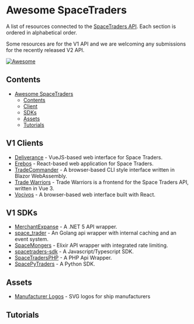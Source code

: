 # Awesome SpaceTraders

A list of resources connected to the [SpaceTraders API](https://spacetraders.io/). Each section is ordered in alphabetical order.

Some resources are for the V1 API and we are welcoming any submissions for the recently released V2 API.

[![Awesome](https://awesome.re/badge-flat.svg)](https://awesome.re)

## Contents

* [Awesome SpaceTraders](#awesome-spacetraders)
  * [Contents](#contents)
  * [Client](#client)
  * [SDKs](#sdks)
  * [Assets](#assets)
  * [Tutorials](#tutorials)

## V1 Clients

* [Deliverance](https://github.com/Stumblinbear/Deliverance) - VueJS-based web interface for Space Traders.
* [Erebos](https://github.com/Kaishiyoku/erebos) - React-based web application for Space Traders.
* [TradeCommander](https://github.com/DotEfekts/TradeCommander/) - A browser-based CLI style interface written in Blazor WebAssembly.
* [Trade Warriors](https://github.com/thaurin/trade-warriors) - Trade Warriors is a frontend for the Space Traders API, written in Vue 3.
* [Vocivos](https://github.com/kurt1288/Vocivos) - A browser-based web interface built with React.

## V1 SDKs

* [MerchantExpanse](https://github.com/Oronar/MerchantExpanse) - A .NET 5 API wrapper.
* [space_trader](https://github.com/HOWZ1T/space_trader) - An Golang api wrapper with internal caching and an event system.
* [SpaceMongers](https://github.com/ericgroom/space_mongers) - Elixir API wrapper with integrated rate limiting.
* [spacetraders-sdk](https://github.com/notVitaliy/spacetraders-io) - A Javascript/Typescript SDK.
* [SpaceTradersPHP](https://github.com/rayblair06/SpaceTradersPHP) - A PHP Api Wrapper.
* [SpacePyTraders](https://github.com/ZacHooper/spacePyTraders) - A Python SDK.

## Assets

* [Manufacturer Logos](https://github.com/bknyn/spacetraders-manufacturers-logos) - SVG logos for ship manufacturers

## Tutorials
